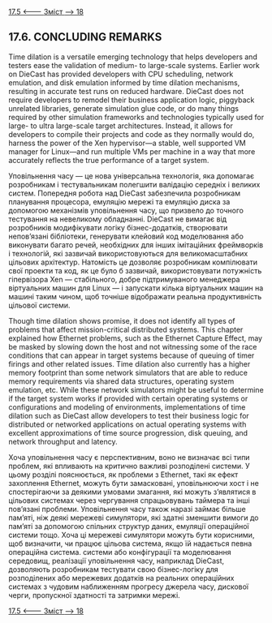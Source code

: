 [17.5 <--- ](17_5.md) [   Зміст   ](README.md) [--> 18](18.md)

## 17.6. CONCLUDING REMARKS

Time dilation is a versatile emerging technology that helps developers and testers ease the validation of medium- to large-scale systems. Earlier work on DieCast has provided developers with CPU scheduling, network emulation, and disk emulation informed by time dilation mechanisms, resulting in accurate test runs on reduced hardware. DieCast does not require developers to remodel their business application logic, piggyback unrelated libraries, generate simulation glue code, or do many things required by other simulation frameworks and technologies typically used for large- to ultra large-scale target architectures. Instead, it allows for developers to compile their projects and code as they normally would do, harness the power of the Xen hypervisor—a stable, well supported VM manager for Linux—and run multiple VMs per machine in a way that more accurately reflects the true performance of a target system.

Уповільнення часу — це нова універсальна технологія, яка допомагає розробникам і тестувальникам полегшити валідацію середніх і великих систем. Попередня робота над DieCast забезпечила розробникам планування процесора, емуляцію мережі та емуляцію диска за допомогою механізмів уповільнення часу, що призвело до точного тестування на невеликому обладнанні. DieCast не вимагає від розробників модифікувати логіку бізнес-додатків, створювати непов’язані бібліотеки, генерувати клейовий код моделювання або виконувати багато речей, необхідних для інших імітаційних фреймворків і технологій, які зазвичай використовуються для великомасштабних цільових архітектур. Натомість це дозволяє розробникам компілювати свої проекти та код, як це було б зазвичай, використовувати потужність гіпервізора Xen — стабільного, добре підтримуваного менеджера віртуальних машин для Linux — і запускати кілька віртуальних машин на машині таким чином, щоб точніше відображати реальна продуктивність цільової системи.

Though time dilation shows promise, it does not identify all types of problems that affect mission-critical distributed systems. This chapter explained how Ethernet problems, such as the Ethernet Capture Effect, may be masked by slowing down the host and not witnessing some of the race conditions that can appear in target systems because of queuing of timer firings and other related issues. Time dilation also currently has a higher memory footprint than some network simulators that are able to reduce memory requirements via shared data structures, operating system emulation, etc. While these network simulators might be useful to determine if the target system works if provided with certain operating systems or configurations and modeling of environments, implementations of time dilation such as DieCast allow developers to test their business logic for distributed or networked applications on actual operating systems with excellent approximations of time source progression, disk queuing, and network throughput and latency.

Хоча уповільнення часу є перспективним, воно не визначає всі типи проблем, які впливають на критично важливі розподілені системи. У цьому розділі пояснюється, як проблеми з Ethernet, такі як ефект захоплення Ethernet, можуть бути замасковані, уповільнюючи хост і не спостерігаючи за деякими умовами змагання, які можуть з’являтися в цільових системах через чергування спрацьовувань таймера та інші пов’язані проблеми. Уповільнення часу також наразі займає більше пам’яті, ніж деякі мережеві симулятори, які здатні зменшити вимоги до пам’яті за допомогою спільних структур даних, емуляції операційної системи тощо. Хоча ці мережеві симулятори можуть бути корисними, щоб визначити, чи працює цільова система, якщо їй надається певна операційна система. системи або конфігурації та моделювання середовищ, реалізації уповільнення часу, наприклад DieCast, дозволяють розробникам тестувати свою бізнес-логіку для розподілених або мережевих додатків на реальних операційних системах з чудовим наближенням прогресу джерела часу, дискової черги, пропускної здатності та затримки мережі.

[17.5 <--- ](17_5.md) [   Зміст   ](README.md) [--> 18](18.md)